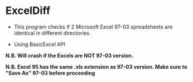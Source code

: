 ExcelDiff
=========

- This program checks if 2 Microsoft Excel 97-03 spreadsheets are identical in different directories.

- Using BasicExcel API

**N.B. Will crash if the Excels are NOT 97-03 version.**

**N.B. Excel 95 has the same .xls extension as 97-03 version. Make sure to "Save As" 97-03 before proceeding**
